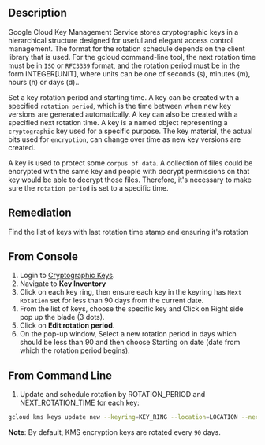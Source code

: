 ## Description

Google Cloud Key Management Service stores cryptographic keys in a hierarchical structure designed for useful and elegant access control management.
The format for the rotation schedule depends on the client library that is used. For the gcloud command-line tool, the next rotation time must be in `ISO` or `RFC3339` format, and the rotation period must be in the form INTEGER[UNIT], where units can be one of seconds (s), minutes (m), hours (h) or days (d)..

Set a key rotation period and starting time. A key can be created with a specified `rotation period`, which is the time between when new key versions are generated automatically. A key can also be created with a specified next rotation time. A key is a named object representing a `cryptographic` key used for a specific purpose. The key material, the actual bits used for `encryption`, can change over time as new key versions are created.

A key is used to protect some `corpus of data`. A collection of files could be encrypted with the same key and people with decrypt permissions on that key would be able to decrypt those files. Therefore, it's necessary to make sure the `rotation period` is set to a specific time.

## Remediation

Find the list of keys with last rotation time stamp and ensuring it's rotation

## From Console

1. Login to [Cryptographic Keys](https://console.cloud.google.com/security/kms).
2. Navigate to **Key Inventory**
3. Click on each key ring, then ensure each key in the keyring has `Next Rotation` set for less than 90 days from the current date.
4. From the list of keys, choose the specific key and Click on Right side pop up the blade (3 dots).
5. Click on **Edit rotation period**.
6. On the pop-up window, Select a new rotation period in days which should be
less than 90 and then choose Starting on date (date from which the rotation
period begins).

## From Command Line

1. Update and schedule rotation by ROTATION_PERIOD and NEXT_ROTATION_TIME for each key:
  ```bash
  gcloud kms keys update new --keyring=KEY_RING --location=LOCATION --nextrotation-time=NEXT_ROTATION_TIME --rotation-period=ROTATION_PERIOD
  ```

**Note**: By default, KMS encryption keys are rotated every `90` days.
